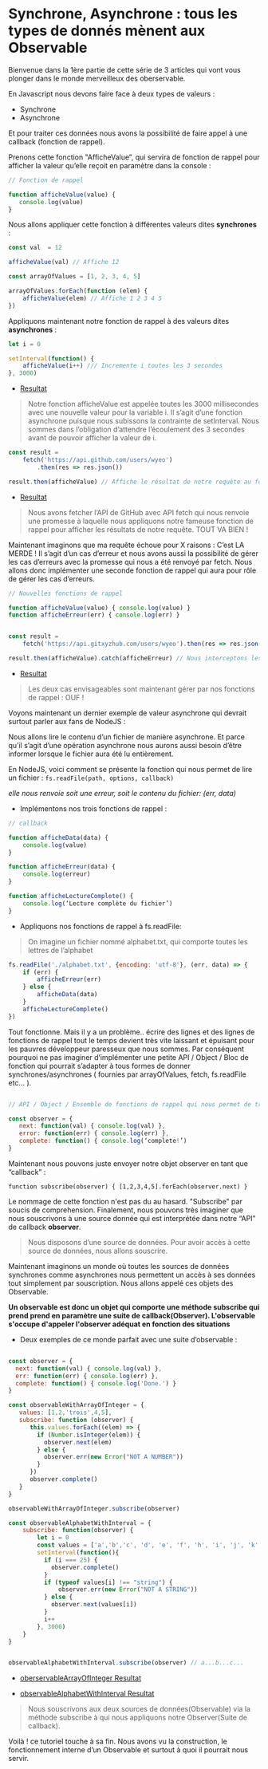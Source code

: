 # Synchrone, Asynchrone : tous les types de donnés mènent aux Observable

Bienvenue dans la 1ère partie de cette série de 3 articles qui vont vous plonger dans le monde merveilleux des oberservable.

En Javascript nous devons faire face à deux types de valeurs  :

- Synchrone
- Asynchrone

Et pour traiter ces données nous avons la possibilité de faire appel à une callback (fonction de rappel).

Prenons cette fonction "AfficheValue”, qui servira de fonction de rappel pour afficher la valeur qu’elle reçoit en paramètre dans la console :

```Javascript
// Fonction de rappel

function afficheValue(value) {
   console.log(value)
}
```

Nous allons appliquer cette fonction à différentes valeurs dites **synchrones** :

```Javascript
const val  = 12

afficheValue(val) // Affiche 12
```

```Javascript
const arrayOfValues = [1, 2, 3, 4, 5]

arrayOfValues.forEach(function (elem) {
	afficheValue(elem) // Affiche 1 2 3 4 5
})
```

Appliquons maintenant notre fonction de rappel à des valeurs dites **asynchrones** :

```Javascript
let i = 0

setInterval(function() {
	afficheValue(i++) /// Incremente i toutes les 3 secondes
}, 3000)
```
* [Resultat](https://jsbin.com/sutilo/edit?js,console)

> Notre fonction afficheValue est appelée toutes les 3000 millisecondes avec une nouvelle valeur pour la variable i. Il s’agit d’une fonction asynchrone puisque nous subissons la contrainte de setInterval. Nous sommes dans l’obligation d’attendre l’écoulement des 3 secondes avant de pouvoir afficher la valeur de i.

```Javascript
const result =
    fetch('https://api.github.com/users/wyeo')
        .then(res => res.json())

result.then(afficheValue) // Affiche le résultat de notre requête au format JSON
```
* [Resultat](https://jsbin.com/sagubeh/edit?js,console)

> Nous avons fetcher l’API de GitHub avec API fetch qui nous renvoie une promesse à laquelle nous appliquons notre fameuse fonction de rappel pour afficher les résultats de notre requête. TOUT VA BIEN !

Maintenant imaginons que ma requête échoue pour X raisons : C’est LA MERDE !
Il s’agit d’un cas d’erreur et nous avons aussi la possibilité de gérer les cas d’erreurs avec la promesse qui nous a été renvoyé par fetch.
Nous allons donc implémenter une seconde fonction de rappel qui aura pour rôle de gérer les cas d’erreurs.

```Javascript
// Nouvelles fonctions de rappel

function afficheValue(value) { console.log(value) }
function afficheErreur(err) { console.log(err) }

```

```Javascript

const result =
    fetch('https://api.gitxyzhub.com/users/wyeo').then(res => res.json())

result.then(afficheValue).catch(afficheErreur) // Nous interceptons les erreurs
```
* [Resultat](https://jsbin.com/tixerix/edit?js,console)

> Les deux cas envisageables sont maintenant gérer par nos fonctions de rappel : OUF !

Voyons maintenant un dernier exemple de valeur asynchrone qui devrait surtout parler aux fans de NodeJS :

Nous allons lire le contenu d’un fichier de manière asynchrone. Et parce qu’il s’agit d’une opération asynchrone nous aurons aussi besoin d’être informer lorsque le fichier aura été lu entièrement.

En NodeJS, voici comment se présente la fonction qui nous permet de lire un fichier : `fs.readFile(path, options, callback)`

*elle nous renvoie soit une erreur, soit le contenu du fichier: (err, data)*

* Implémentons nos trois fonctions de rappel :

``` Javascript
// callback

function afficheData(data) {
    console.log(value)
}

function afficheErreur(data) {
    console.log(erreur)
}

function afficheLectureComplete() {
    console.log(‘Lecture complète du fichier’)
}
```

* Appliquons nos fonctions de rappel à fs.readFile:

>On imagine un fichier nommé alphabet.txt, qui comporte toutes les lettres de l’alphabet

``` Javascript
fs.readFile('./alphabet.txt', {encoding: 'utf-8'}, (err, data) => {
    if (err) {
        afficheErreur(err)
    } else {
        afficheData(data)
    }
    afficheLectureComplete()
})
```

Tout fonctionne. Mais il y a un problème.. écrire des lignes et des lignes de fonctions de rappel tout le temps devient très vite laissant et épuisant pour les pauvres développeur paresseux que nous sommes. Par conséquent pourquoi ne pas imaginer d’implémenter une petite API / Object / Bloc de fonction qui pourrait s’adapter à tous formes de donner synchrones/asynchrones ( fournies par arrayOfValues, fetch, fs.readFile etc… ).

```Javascript

// API / Object / Ensemble de fonctions de rappel qui nous permet de traiter toutes les formes de données

const observer = {
   next: function(val) { console.log(val) },
   error: function(err) { console.log(err) },
   complete: function() { console.log(‘complete!’)
}
```

Maintenant nous pouvons juste envoyer notre objet observer en tant que “callback” :

`function subscribe(observer) {
  [1,2,3,4,5].forEach(observer.next)
}`

Le nommage de cette fonction n'est pas du au hasard. "Subscribe" par soucis de comprehension. Finalement, nous pouvons très imaginer que nous souscrivons à une source donnée qui est interprétée dans notre “API” de callback **observer**.

> Nous disposons d’une source de données. Pour avoir accès à cette source de données, nous allons souscrire.

Maintenant imaginons un monde où toutes les sources de données synchrones comme asynchrones nous permettent un accès à ses données tout simplement par souscription. Nous allons appelé ces objets des Observable.

**Un observable est donc un objet qui comporte une méthode subscribe qui prend
prend en paramètre une suite de callback(Observer).
L'observable s'occupe d'appeler l'observer adéquat en fonction des situations**

* Deux exemples de ce monde parfait avec une suite d’observable :

```Javascript

const observer = {
  next: function(val) { console.log(val) },
  err: function(err) { console.log(err) },
  complete: function() { console.log('Done.') }
}

const observableWithArrayOfInteger = {
   values: [1,2,'trois',4,5],
   subscribe: function (observer) {
      this.values.forEach((elem) => {
        if (Number.isInteger(elem)) {
          observer.next(elem)
        } else {
          observer.err(new Error("NOT A NUMBER"))
        }
      })
      observer.complete()
   }
}

observableWithArrayOfInteger.subscribe(observer)

const observableAlphabetWithInterval = {
    subscribe: function(observer) {
        let i = 0
        const values = ['a','b','c', 'd', 'e', 'f', 'h', 'i', 'j', 'k', 'l', 'm', 'n', 'o', 'p', 'q', 'r', 's', 't', 'u', 'v', 'w', 'x', 'y', 'z']
        setInterval(function(){
          if (i === 25) {
            observer.complete()
          }
          if (typeof values[i] !== "string") {
              observer.err(new Error("NOT A STRING"))
          } else {
            observer.next(values[i])
          }
          i++
        }, 3000)
    }
}


observableAlphabetWithInterval.subscribe(observer) // a...b...c...

```
* [oberservableArrayOfInteger Resultat](https://jsbin.com/mixalip/edit?js,console)

* [observableAlphabetWithInterval Resultat](https://jsbin.com/cecitop/edit?js,console)

> Nous souscrivons aux deux sources de données(Observable) via la méthode subscribe à qui nous appliquons notre Observer(Suite de callback).

Voilà ! ce tutoriel touche à sa fin.
Nous avons vu la construction, le fonctionnement interne d’un Observable et surtout à quoi il pourrait nous servir.
